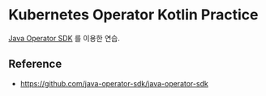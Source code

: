 # Kubernetes Operator Kotlin Practice

[Java Operator SDK](https://github.com/java-operator-sdk/java-operator-sdk) 를 이용한 연습.

## Reference
- https://github.com/java-operator-sdk/java-operator-sdk